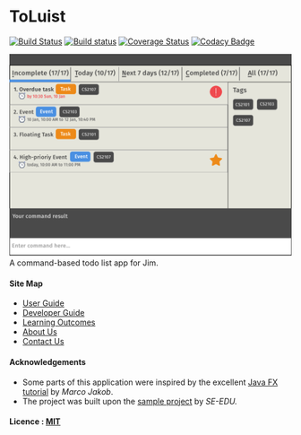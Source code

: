 # ToLuist

[![Build Status](https://travis-ci.org/CS2103JAN2017-W13-B3/main.svg?branch=master
)](https://travis-ci.org/CS2103JAN2017-W13-B3/main
)
[![Build status](https://ci.appveyor.com/api/projects/status/ac90hb6eyk0jek2v/branch/master?svg=true)](https://ci.appveyor.com/project/louislai/main/branch/master)
[![Coverage Status](https://coveralls.io/repos/github/CS2103JAN2017-W13-B3/main/badge.svg?branch=master)](https://coveralls.io/github/CS2103JAN2017-W13-B3/main?branch=master)
[![Codacy Badge](https://api.codacy.com/project/badge/Grade/0649f4dee2df4032b0be526b133bd23c)](https://www.codacy.com/app/louislai/main/dashboard)

<img src="docs/images/Ui.png" width="600"><br>
A command-based todo list app for Jim.

#### Site Map
* [User Guide](docs/UserGuide.md)
* [Developer Guide](docs/DeveloperGuide.md)
* [Learning Outcomes](docs/LearningOutcomes.md)
* [About Us](docs/AboutUs.md)
* [Contact Us](docs/ContactUs.md)


#### Acknowledgements

* Some parts of this application were inspired by the excellent
  [Java FX tutorial](http://code.makery.ch/library/javafx-8-tutorial/) by *Marco Jakob*.
* The project was built upon the [sample project](https://github.com/se-edu/addressbook-level4) by *SE-EDU.*



#### Licence : [MIT](LICENSE)
